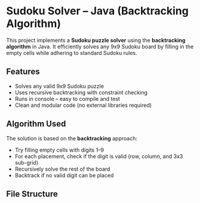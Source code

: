 # Sudoku Solver – Java (Backtracking Algorithm)

This project implements a **Sudoku puzzle solver** using the **backtracking algorithm** in Java. It efficiently solves any 9x9 Sudoku board by filling in the empty cells while adhering to standard Sudoku rules.

## Features

- Solves any valid 9x9 Sudoku puzzle
- Uses recursive backtracking with constraint checking
- Runs in console – easy to compile and test
- Clean and modular code (no external libraries required)

## Algorithm Used

The solution is based on the **backtracking** approach:
- Try filling empty cells with digits 1–9
- For each placement, check if the digit is valid (row, column, and 3x3 sub-grid)
- Recursively solve the rest of the board
- Backtrack if no valid digit can be placed

## File Structure

